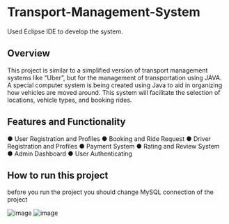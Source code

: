 # Transport-Management-System
   Used Eclipse IDE to develop the system.

## Overview
This project is similar to a simplified version
of transport management systems like
“Uber”, but for the management of
transportation using JAVA. A special
computer system is being created using
Java to aid in organizing how vehicles are
moved around. This system will facilitate
the selection of locations, vehicle types, and
booking rides.

## Features and Functionality
● User Registration and Profiles
● Booking and Ride Request
● Driver Registration and Profiles
● Payment System
● Rating and Review System
● Admin Dashboard
● User Authenticating

## How to run this project
before you run the project you should change MySQL connection of the project 

![image](https://github.com/NaveenSa98/Transport-Management-System/assets/140111923/2b5a7454-996f-4ee6-b9b8-d5c0413cfb01)
![image](https://github.com/NaveenSa98/Transport-Management-System/assets/140111923/58c1f4af-1365-4f71-87cb-f1506d133290)



